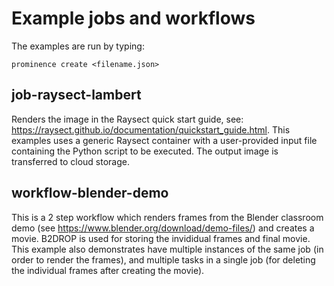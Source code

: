 # Example jobs and workflows
The examples are run by typing:
```
prominence create <filename.json>
```

## job-raysect-lambert
Renders the image in the Raysect quick start guide, see: https://raysect.github.io/documentation/quickstart_guide.html. This examples uses a generic Raysect container with a user-provided input file containing the Python script to be executed. The output image is transferred to cloud storage.

## workflow-blender-demo
This is a 2 step workflow which renders frames from the Blender classroom demo (see https://www.blender.org/download/demo-files/) and creates a movie. B2DROP is used for storing the invididual frames and final movie. This example also demonstrates have multiple instances of the same job (in order to render the frames), and multiple tasks in a single job (for deleting the individual frames after creating the movie).
